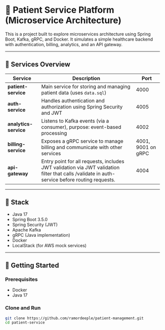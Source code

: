 # 🏥 Patient Service Platform (Microservice Architecture)

This is a project built to explore microservices architecture using Spring Boot, Kafka, gRPC, and Docker. It simulates a simple healthcare backend with authentication, billing, analytics, and an API gateway.

---

## 🧩 Services Overview

| Service           | Description   | Port |
|-------------------|---------------| ---- |
| **patient-service**   | Main service for storing and managing patient data (uses `data.sql`) | 4000
| **auth-service**      | Handles authentication and authorization using Spring Security and JWT | 4005
| **analytics-service** | Listens to Kafka events (via a consumer), purpose: event-based processing | 4002
| **billing-service**   | Exposes a gRPC service to manage billing and communicate with other services | 4001, 9001 on gRPC
| **api-gateway**       | Entry point for all requests, includes JWT validation via JWT validation filter that calls /validate in auth-service before routing requests. | 4004

---

## 🔧 Stack

- Java 17
- Spring Boot 3.5.0
- Spring Security (JWT)
- Apache Kafka
- gRPC (Java implementation)
- Docker
- LocalStack (for AWS mock services)

---

## 🚀 Getting Started

### Prerequisites

- Docker 
- Java 17


### Clone and Run

```bash
git clone https://github.com/ramordeeple/patient-management.git
cd patient-service

